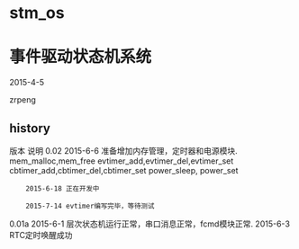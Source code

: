 # stm_os
事件驱动状态机系统
==================

2015-4-5

zrpeng

history
-------------------
版本	说明
0.02	2015-6-6 准备增加内存管理，定时器和电源模块.
		mem_malloc,mem_free
		evtimer_add,evtimer_del,evtimer_set
		cbtimer_add,cbtimer_del,cbtimer_set
		power_sleep, power_set
	
		2015-6-18 正在开发中
	
		2015-7-14 evtimer编写完毕，等待测试
	
0.01a	2015-6-1 层次状态机运行正常，串口消息正常，fcmd模块正常.
		2015-6-3 RTC定时唤醒成功
